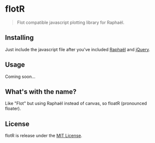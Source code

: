 # flotR
> Flot compatible javascript plotting library for Raphaël.

## Installing
Just include the javascript file after you've included
[Raphaël](http://raphaeljs.com/) and [jQuery](http://jquery.com/).

## Usage
Coming soon...


## What's with the name?
Like "Flot" but using Raphaël instead of canvas, so floatR (pronounced floater).

## License
flotR is release under the [MIT License](http://www.opensource.org/licenses/mit-license.php).
